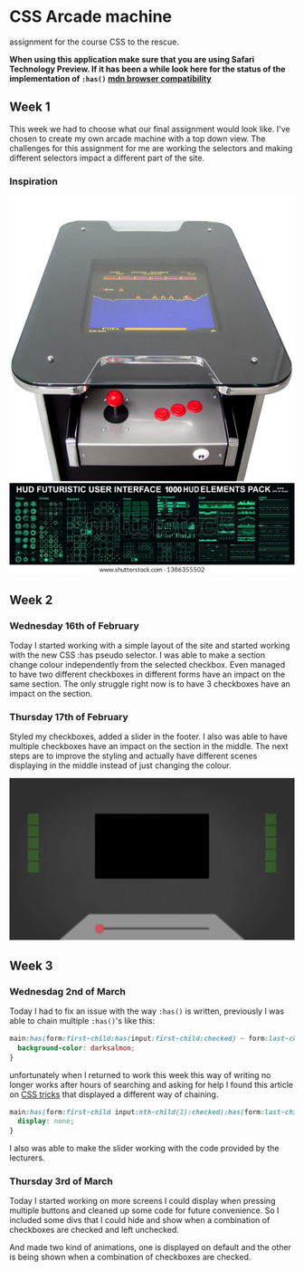 # CSS Arcade machine

assignment for the course CSS to the rescue.

**When using this application make sure that you are using Safari Technology Preview. If it has been a while look here for the status of the implementation of `:has()`
[mdn browser compatibility](https://developer.mozilla.org/en-US/docs/Web/CSS/:has#browser_compatibility)**

## Week 1

This week we had to choose what our final assignment would look like. I've chosen to create my own arcade machine with a top down view. The challenges for this assignment for me are working the selectors and making different selectors impact a different part of the site.

### Inspiration

![Arcade Machine](./assets/arcade.jpg)
![Hud Elements](./assets/hud.jpeg)

## Week 2

### Wednesday 16th of February

Today I started working with a simple layout of the site and started working with the new CSS :has pseudo selector. I was able to make a section change colour independently from the selected checkbox. Even managed to have two different checkboxes in different forms have an impact on the same section. The only struggle right now is to have 3 checkboxes have an impact on the section.

### Thursday 17th of February

Styled my checkboxes, added a slider in the footer. I also was able to have multiple checkboxes have an impact on the section in the middle. The next steps are to improve the styling and actually have different scenes displaying in the middle instead of just changing the colour.

![Final design after week 2](./assets/week2.png)

## Week 3

### Wednesdag 2nd of March

Today I had to fix an issue with the way `:has()` is written, previously I was able to chain multiple `:has()`'s like this:

```css
main:has(form:first-child:has(input:first-child:checked) ~ form:last-child:has(input:first-child:checked)) section {
  background-color: darksalmon;
}
```

unfortunately when I returned to work this week this way of writing no longer works after hours of searching and asking for help I found this article on [CSS tricks](https://css-tricks.com/the-css-has-selector/) that displayed a different way of chaining.

```css
main:has(form:first-child input:nth-child(2):checked):has(form:last-child input:last-child:checked) section div:nth-child(3){
  display: none;
}
```

I also was able to make the slider working with the code provided by the lecturers.

### Thursday 3rd of March

Today I started working on more screens I could display when pressing multiple buttons and cleaned up some code for future convenience. So I included some divs that I could hide and show when a combination of checkboxes are checked and left unchecked.

And made two kind of animations, one is displayed on default and the other is being shown when a combination of checkboxes are checked.
